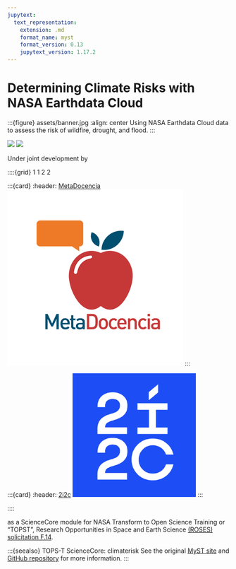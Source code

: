 ```yaml
---
jupytext:
  text_representation:
    extension: .md
    format_name: myst
    format_version: 0.13
    jupytext_version: 1.17.2
---
```


# Determining Climate Risks with NASA Earthdata Cloud

:::{figure} assets/banner.jpg
:align: center
Using NASA Earthdata Cloud data to assess the risk of wildfire, drought, and flood.
:::

![](xref:shared#note-launcher)
![](xref:shared#hint-binder)

Under joint development by

::::{grid} 1 1 2 2

:::{card}
:header: [MetaDocencia](https://www.metadocencia.org/)
![MetaDocencia](assets/MD_logo.png)
:::

:::{card}
:header: [2i2c](https://2i2c.org)
![2i2c](assets/2i2c_logo.png)
:::

::::

as a ScienceCore module for NASA Transform to Open Science Training or “TOPST”, Research Opportunities in Space and Earth Science [(ROSES) solicitation F.14](https://nspires.nasaprs.com/external/viewrepositorydocument/cmdocumentid=860824/solicitationId=%7BAB776446-03A8-4C24-845D-2E5A2ADA2D5A%7D/viewSolicitationDocument=1/F.14_TOPST_Amend46.pdf).

:::{seealso} TOPS-T ScienceCore: climaterisk
See the original [MyST site](https://sciencecore.github.io/climaterisk/) and [GitHub repository](https://github.com/ScienceCore/climaterisk) for more information.
:::
